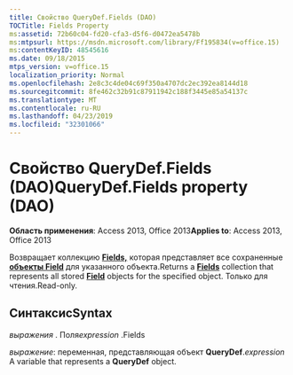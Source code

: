```yaml
---
title: Свойство QueryDef.Fields (DAO)
TOCTitle: Fields Property
ms:assetid: 72b60c04-fd20-cfa3-d5f6-d0472ea5478b
ms:mtpsurl: https://msdn.microsoft.com/library/Ff195834(v=office.15)
ms:contentKeyID: 48545616
ms.date: 09/18/2015
mtps_version: v=office.15
localization_priority: Normal
ms.openlocfilehash: 2e8c3c4de04c69f350a4707dc2ec392ea8144d18
ms.sourcegitcommit: 8fe462c32b91c87911942c188f3445e85a54137c
ms.translationtype: MT
ms.contentlocale: ru-RU
ms.lasthandoff: 04/23/2019
ms.locfileid: "32301066"
---
```

# <a name="querydeffields-property-dao"></a><span data-ttu-id="2ce95-102">Свойство QueryDef.Fields (DAO)</span><span class="sxs-lookup"><span data-stu-id="2ce95-102">QueryDef.Fields property (DAO)</span></span>


<span data-ttu-id="2ce95-103">**Область применения**: Access 2013, Office 2013</span><span class="sxs-lookup"><span data-stu-id="2ce95-103">**Applies to**: Access 2013, Office 2013</span></span>

<span data-ttu-id="2ce95-104">Возвращает коллекцию **[Fields,](fields-collection-dao.md)** которая представляет все сохраненные **[объекты Field](field-object-dao.md)** для указанного объекта.</span><span class="sxs-lookup"><span data-stu-id="2ce95-104">Returns a **[Fields](fields-collection-dao.md)** collection that represents all stored **[Field](field-object-dao.md)** objects for the specified object.</span></span> <span data-ttu-id="2ce95-105">Только для чтения.</span><span class="sxs-lookup"><span data-stu-id="2ce95-105">Read-only.</span></span>

## <a name="syntax"></a><span data-ttu-id="2ce95-106">Синтаксис</span><span class="sxs-lookup"><span data-stu-id="2ce95-106">Syntax</span></span>

<span data-ttu-id="2ce95-107">*выражения* . Поля</span><span class="sxs-lookup"><span data-stu-id="2ce95-107">*expression* .Fields</span></span>

<span data-ttu-id="2ce95-108">*выражение*: переменная, представляющая объект **QueryDef**.</span><span class="sxs-lookup"><span data-stu-id="2ce95-108">*expression* A variable that represents a **QueryDef** object.</span></span>

